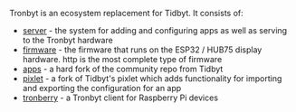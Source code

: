 Tronbyt is an ecosystem replacement for Tidbyt. It consists of:
* [server](https://github.com/tronbyt/server) - the system for adding and configuring apps as well as serving to the Tronbyt hardware  
* [firmware](https://github.com/tronbyt/firmware-http) - the firmware that runs on the ESP32 / HUB75 display hardware. http is the most complete type of firmware  
* [apps](https://github.com/tronbyt/apps) - a hard fork of the community repo from Tidbyt  
* [pixlet](https://github.com/tronbyt/pixlet) - a fork of Tidbyt's pixlet which adds functionality for importing and exporting the configuration for an app  
* [tronberry](https://github.com/tronbyt/tronberry) - a Tronbyt client for Raspberry Pi devices  

